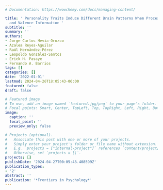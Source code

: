 ```yaml
---
# Documentation: https://wowchemy.com/docs/managing-content/

title: ' Personality Traits Induce Different Brain Patterns When Processing Social
  and Valence Information '
subtitle: ''
summary: ''
authors:
- Jorge Carlos Hevia-Orozco
- Azalea Reyes-Aguilar
- Raúl Hernández-Pérez
- Leopoldo González-Santos
- Erick H. Pasaye
- Fernando A. Barrios
tags: []
categories: []
date: '2022-01-01'
lastmod: 2024-04-26T18:05:43-06:00
featured: false
draft: false

# Featured image
# To use, add an image named `featured.jpg/png` to your page's folder.
# Focal points: Smart, Center, TopLeft, Top, TopRight, Left, Right, BottomLeft, Bottom, BottomRight.
image:
  caption: ''
  focal_point: ''
  preview_only: false

# Projects (optional).
#   Associate this post with one or more of your projects.
#   Simply enter your project's folder or file name without extension.
#   E.g. `projects = ["internal-project"]` references `content/project/deep-learning/index.md`.
#   Otherwise, set `projects = []`.
projects: []
publishDate: '2024-04-27T00:05:43.408599Z'
publication_types:
- '2'
abstract: ''
publication: '*Frontiers in Psychology*'
---
```

